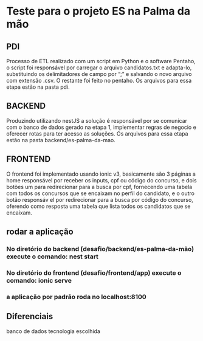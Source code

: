 # Teste para o projeto ES na Palma da mão

## PDI

Processo de ETL realizado com um script em Python e o software Pentaho, 
o script foi responsável por carregar o arquivo candidatos.txt e adapta-lo, 
substituindo os delimitadores de campo por “;” e salvando o novo arquivo com extensão .csv. 
O restante foi feito no pentaho. Os arquivos para essa etapa estão na pasta pdi.

## BACKEND

Produzindo utilizando nestJS a solução é responsável por se comunicar com o banco de dados gerado na etapa 1,
implementar regras de negocio e oferecer rotas para ter acesso as soluções. Os arquivos para essa etapa estão na 
pasta backend/es-palma-da-mao. 


## FRONTEND

O frontend foi implementado usando ionic v3, basicamente são 3 páginas a home responsável por receber os inputs, cpf ou código do concurso, e dois botões um para redirecionar para a busca por cpf, fornecendo uma tabela com todos os concursos que  se encaixam no perfil do candidato, e o outro botão responsáv
el por redirecionar para a busca por código do concurso, oferendo como resposta uma tabela que lista todos os candidatos que 
se encaixam.


## rodar a aplicação
### No diretório do backend (desafio/backend/es-palma-da-mão) execute o comando: nest start 
### No diretório do frontend (desafio/frontend/app) execute o comando: ionic serve
### a aplicação por padrão roda no localhost:8100

## Diferenciais 
banco de dados
tecnologia escolhida
